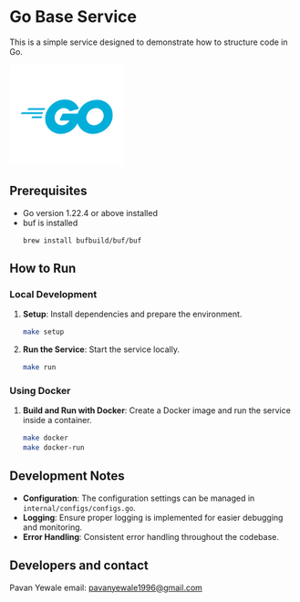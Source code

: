 # Go Base Service

This is a simple service designed to demonstrate how to structure code in Go.

<div align="start">
<img src="golang.png" alt="Go Logo" width="200"/>
</div>

## Prerequisites

- Go version 1.22.4 or above installed
- buf is installed 
   ``` 
   brew install bufbuild/buf/buf
   ```

## How to Run

### Local Development

1. **Setup**: Install dependencies and prepare the environment.
    ```bash
    make setup
    ```

2. **Run the Service**: Start the service locally.
    ```bash
    make run
    ```

### Using Docker

1. **Build and Run with Docker**: Create a Docker image and run the service inside a container.
    ```bash
    make docker
    make docker-run
    ```

## Development Notes

- **Configuration**: The configuration settings can be managed in `internal/configs/configs.go`.
- **Logging**: Ensure proper logging is implemented for easier debugging and monitoring.
- **Error Handling**: Consistent error handling throughout the codebase.

## Developers and contact
Pavan Yewale
email: pavanyewale1996@gmail.com

